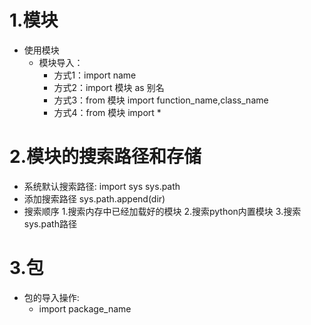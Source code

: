 # 1.模块
- 使用模块
    - 模块导入：
        - 方式1：import name
        - 方式2：import 模块 as 别名
        - 方式3：from 模块 import function_name,class_name
        - 方式4：from 模块 import *
        
        
 # 2.模块的搜索路径和存储
 - 系统默认搜索路径: 
    import sys
    sys.path
 - 添加搜索路径
    sys.path.append(dir)
 - 搜索顺序
    1.搜索内存中已经加载好的模块
    2.搜索python内置模块
    3.搜索sys.path路径
    
    
  # 3.包
  - 包的导入操作:
    - import package_name
  
 